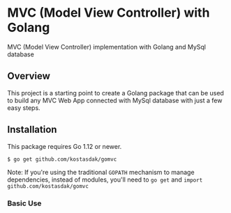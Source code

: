# MVC (Model View Controller) with Golang

MVC (Model View Controller) implementation with Golang and MySql database

## Overview
This project is a starting point to create a Golang package that can be used to build any MVC Web App connected with MySql database with just a few easy steps.


## Installation

This package requires Go 1.12 or newer.

```
$ go get github.com/kostasdak/gomvc
```

Note: If you're using the traditional `GOPATH` mechanism to manage dependencies, instead of modules, you'll need to `go get` and `import` `github.com/kostasdak/gomvc`


### Basic Use
  
